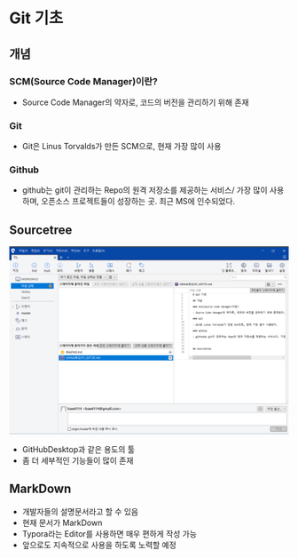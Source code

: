 # Git 기초

## 개념

### SCM(Source Code Manager)이란?

- Source Code Manager의 약자로, 코드의 버전을 관리하기 위해 존재

### Git

- Git은 Linus Torvalds가 만든 SCM으로, 현재 가장 많이 사용

### Github

- github는 git이 관리하는 Repo의 원격 저장소를 제공하는 서비스/ 가장 많이 사용하며, 오픈소스 프로젝트들이 성장하는 곳. 최근 MS에 인수되었다.



## Sourcetree

<img src="01_Git기초.assets/image-20191216165034118.png" alt="image-20191216165034118" style="zoom:50%;" />

- GitHubDesktop과 같은 용도의 툴
- 좀 더 세부적인 기능들이 많이 존재



## MarkDown

- 개발자들의 설명문서라고 할 수 있음
- 현재 문서가 MarkDown 
- Typora라는 Editor를 사용하면 매우 편하게 작성 가능
- 앞으로도 지속적으로 사용을 하도록 노력할 예정

